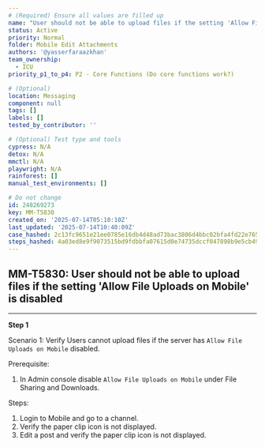 ```yaml
---
# (Required) Ensure all values are filled up
name: "User should not be able to upload files if the setting 'Allow File Uploads on Mobile' is disabled"
status: Active
priority: Normal
folder: Mobile Edit Attachments
authors: '@yasserfaraazkhan'
team_ownership:
  - ICU
priority_p1_to_p4: P2 - Core Functions (Do core functions work?)

# (Optional)
location: Messaging
component: null
tags: []
labels: []
tested_by_contributor: ''

# (Optional) Test type and tools
cypress: N/A
detox: N/A
mmctl: N/A
playwright: N/A
rainforest: []
manual_test_environments: []

# Do not change
id: 248269273
key: MM-T5830
created_on: '2025-07-14T05:10:10Z'
last_updated: '2025-07-14T10:40:09Z'
case_hashed: 2c13fc9651e21ee0785e16db4d48ad73bac3806d4bbc02bfa4fd22e765fd0a9faea93827235d3f05f305d7518e3a8050
steps_hashed: 4a03ed8e9f9073515bd9fdbbfa07615d0e74735dccf047898b9e5cb4922cc6849114b73dc8d881152b7f87a0f21a0ed6
---
```


<!-- (Auto-generated) Based on frontmatter's "key" and "name" -->

## MM-T5830: User should not be able to upload files if the setting 'Allow File Uploads on Mobile' is disabled

---

**Step 1**

Scenario 1: Verify Users cannot upload files if the server has `Allow File Uploads on Mobile` disabled.

Prerequisite:

1. In Admin console disable `Allow File Uploads on Mobile` under File Sharing and Downloads.

Steps:

1. Login to Mobile and go to a channel.
2. Verify the paper clip icon is not displayed.
3. Edit a post and verify the paper clip icon is not displayed.
